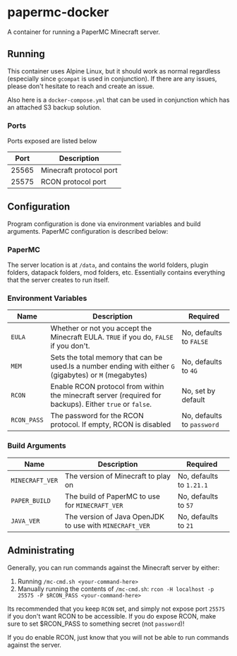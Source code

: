 # papermc-docker

A container for running a PaperMC Minecraft server.

## Running

This container uses Alpine Linux, but it should work as normal regardless (especially since `gcompat` is used in
conjunction). If there are any issues, please don't hesitate to reach and create an issue.

Also here is a `docker-compose.yml` that can be used in conjunction which has an attached S3 backup solution.

### Ports

Ports exposed are listed below

| Port  | Description             |
| ----- | ----------------------- |
| 25565 | Minecraft protocol port |
| 25575 | RCON protocol port      |

## Configuration

Program configuration is done via environment variables and build arguments. PaperMC configuration is described below:

### PaperMC

The server location is at `/data`, and contains the world folders, plugin folders, datapack folders, mod folders, etc. Essentially contains
everything that the server creates to run itself.

### Environment Variables

| Name        | Description                                                                                              | Required                   |
| ----------- | -------------------------------------------------------------------------------------------------------- | -------------------------- |
| `EULA`      | Whether or not you accept the Minecraft EULA. `TRUE` if you do, `FALSE` if you don't.                    | No, defaults to `FALSE`    |
| `MEM`       | Sets the total memory that can be used.Is a number ending with either `G` (gigabytes) or `M` (megabytes) | No, defaults to `4G`       |
| `RCON`      | Enable RCON protocol from within the minecraft server (required for backups). Either `true` or `false`.  | No, set by default         |
| `RCON_PASS` | The password for the RCON protocol. If empty, RCON is disabled                                           | No, defaults to `password` |

### Build Arguments

| Name            | Description                                             | Required                 |
| --------------- | ------------------------------------------------------- | ------------------------ |
| `MINECRAFT_VER` | The version of Minecraft to play on                     | No, defaults to `1.21.1` |
| `PAPER_BUILD`   | The build of PaperMC to use for `MINECRAFT_VER`         | No, defaults to `57`     |
| `JAVA_VER`      | The version of Java OpenJDK to use with `MINECRAFt_VER` | No, defaults to `21`     |

## Administrating

Generally, you can run commands against the Minecraft server by either:

1. Running `/mc-cmd.sh <your-command-here>`
2. Manually running the contents of `/mc-cmd.sh`: `rcon -H localhost -p 25575 -P $RCON_PASS <your-command-here>`

Its recommended that you keep `RCON` set, and simply not expose port `25575` if you don't want RCON to be accessible. If
you do expose RCON, make sure to set $RCON_PASS to something secret (not `password`)!

If you do enable RCON, just know that you will not be able to run commands against the server.

